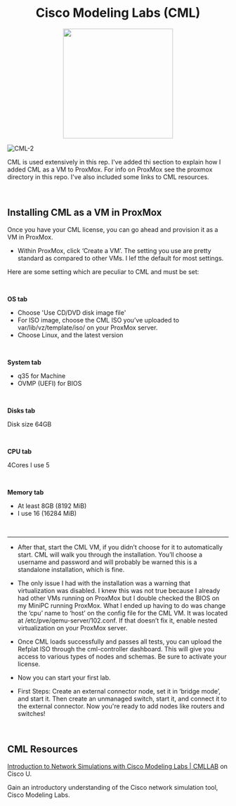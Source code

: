 <h1 align="center">Cisco Modeling Labs (CML)</h1>
<p align="center">
<img src="[Cisco Modeling Labs (CML)](https://github.com/user-attachments/assets/54db8f58-d926-4313-a413-8432a249a4b0)" width="250">
</p>

![CML-2](https://github.com/user-attachments/assets/54db8f58-d926-4313-a413-8432a249a4b0)

CML is used extensively in this rep. I've added thi section to explain how I added CML as a VM to ProxMox.
For info on ProxMox see the proxmox directory in this repo. I've also included some links to CML resources.

<br>

## Installing CML as a VM in ProxMox

Once you have your CML license, you can go ahead and provision it as a VM in ProxMox.

- Within ProxMox, click ‘Create a VM’. The setting you use are pretty standard as compared to other VMs. I lef tthe default for most settings.

Here are some setting which are peculiar to CML and must be set:

<br>

**OS tab**

- Choose 'Use CD/DVD disk image file'
- For ISO image, choose the CML ISO you’ve uploaded to var/lib/vz/template/iso/ on your ProxMox server.
- Choose Linux, and the latest version

<br>

**System tab**

- q35 for Machine
- OVMP (UEFI) for BIOS

<br>

**Disks tab**

Disk size 64GB

<br>

**CPU tab**

4Cores
I use 5

<br>

**Memory tab**

- At least 8GB (8192 MiB)
- I use 16 (16284 MiB)

<br>
<hr>

- After that, start the CML VM, if you didn’t choose for it to automatically start. CML will walk you through the installation. You’ll choose a username and password and will probably be warned this is a standalone installation, which is fine.

- The only issue I had with the installation was a warning that virtualization was disabled. I knew this was not true because I already had other VMs running on ProxMox but I double checked the BIOS on my MiniPC running ProxMox. What I ended up having to do was change the ‘cpu’ name to ‘host’ on the config file for the CML VM. It was located at /etc/pve/qemu-server/102.conf. If that doesn’t fix it, enable nested virtualization on your ProxMox server.

- Once CML loads successfully and passes all tests, you can upload the Refplat ISO through the cml-controller dashboard. This will give you access to various types of nodes and schemas. Be sure to activate your license. 

- Now you can start your first lab.

- First Steps: Create an external connector node, set it in ‘bridge mode’, and start it. Then create an unmanaged switch, start it, and connect it to the external connector. Now you're ready to add nodes like routers and switches!

<br>

## CML Resources

[Introduction to Network Simulations with Cisco Modeling Labs | CMLLAB](https://u.cisco.com/paths/243) on Cisco U.

Gain an introductory understanding of the Cisco network simulation tool, Cisco Modeling Labs.
